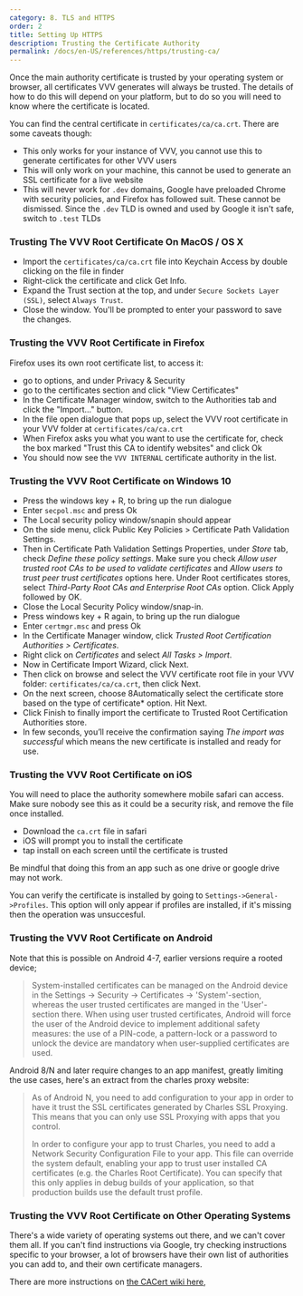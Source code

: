 ```yaml
---
category: 8. TLS and HTTPS
order: 2
title: Setting Up HTTPS
description: Trusting the Certificate Authority
permalink: /docs/en-US/references/https/trusting-ca/
---
```


Once the main authority certificate is trusted by your operating system or browser, all certificates VVV generates will always be trusted. The details of how to do this will depend on your platform, but to do so you will need to know where the certificate is located.

You can find the central certificate in `certificates/ca/ca.crt`. There are some caveats though:

 - This only works for your instance of VVV, you cannot use this to generate certificates for other VVV users
 - This will only work on your machine, this cannot be used to generate an SSL certificate for a live website
 - This will never work for `.dev` domains, Google have preloaded Chrome with security policies, and Firefox has followed suit. These cannot be dismissed. Since the `.dev` TLD is owned and used by Google it isn't safe, switch to `.test` TLDs

### Trusting The VVV Root Certificate On MacOS / OS X

* Import the `certificates/ca/ca.crt` file into Keychain Access by double clicking on the file in finder
* Right-click the certificate and click Get Info.
* Expand the Trust section at the top, and under `Secure Sockets Layer (SSL)`, select `Always Trust`.
* Close the window. You'll be prompted to enter your password to save the changes.

### Trusting the VVV Root Certificate in Firefox

Firefox uses its own root certificate list, to access it:

 - go to options, and under Privacy & Security
 - go to the certificates section and click "View Certificates" 
 - In the Certificate Manager window, switch to the Authorities tab and click the "Import..." button.
 - In the file open dialogue that pops up, select the VVV root certificate in your VVV folder at `certificates/ca/ca.crt`
 - When Firefox asks you what you want to use the certificate for, check the box marked "Trust this CA to identify websites" and click Ok
 - You should now see the `VVV INTERNAL` certificate authority in the list.

### Trusting the VVV Root Certificate on Windows 10

 - Press the windows key + R, to bring up the run dialogue
 - Enter `secpol.msc` and press Ok
 - The Local security policy window/snapin should appear
 - On the side menu, click Public Key Policies > Certificate Path Validation Settings.
 - Then in Certificate Path Validation Settings Properties, under *Store* tab, check *Define these policy settings*. Make sure you check *Allow user trusted root CAs to be used to validate certificates* and *Allow users to trust peer trust certificates* options here. Under Root certificates stores, select *Third-Party Root CAs and Enterprise Root CAs* option. Click Apply followed by OK.
 - Close the Local Security Policy window/snap-in.
 - Press windows key + R again, to bring up the run dialogue
 - Enter `certmgr.msc` and press Ok
 - In the Certificate Manager window, click *Trusted Root Certification Authorities > Certificates*.
 - Right click on *Certificates* and select *All Tasks > Import*.
 - Now in Certificate Import Wizard, click Next.
 - Then click on browse and select the VVV certificate root file in your VVV folder: `certificates/ca/ca.crt`, then click Next.
 - On the next screen, choose 8Automatically select the certificate store based on the type of certificate* option. Hit Next.
 - Click Finish to finally import the certificate to Trusted Root Certification Authorities store.
 - In few seconds, you’ll receive the confirmation saying *The import was successful* which means the new certificate is installed and ready for use.

### Trusting the VVV Root Certificate on iOS

You will need to place the authority somewhere mobile safari can access. Make sure nobody see this as it could be a security risk, and remove the file once installed.

 - Download the `ca.crt` file in safari
 - iOS will prompt you to install the certificate
 - tap install on each screen until the certificate is trusted

 Be mindful that doing this from an app such as one drive or google drive may not work.

 You can verify the certificate is installed by going to `Settings->General->Profiles`. This option will only appear if profiles are installed, if it's missing then the operation was unsuccesful.

### Trusting the VVV Root Certificate on Android

Note that this is possible on Android 4-7, earlier versions require a rooted device;

> System-installed certificates can be managed on the Android device in the Settings -> Security -> Certificates -> 'System'-section, whereas the user trusted certificates are manged in the 'User'-section there. When using user trusted certificates, Android will force the user of the Android device to implement additional safety measures: the use of a PIN-code, a pattern-lock or a password to unlock the device are mandatory when user-supplied certificates are used.

Android 8/N and later require changes to an app manifest, greatly limiting the use cases, here's an extract from the charles proxy website:

> As of Android N, you need to add configuration to your app in order to have it trust the SSL certificates generated by Charles SSL Proxying. This means that you can only use SSL Proxying with apps that you control.
> 
> In order to configure your app to trust Charles, you need to add a Network Security Configuration File to your app. This file can override the system default, enabling your app to trust user installed CA certificates (e.g. the Charles Root Certificate). You can specify that this only applies in debug builds of your application, so that production builds use the default trust profile.

### Trusting the VVV Root Certificate on Other Operating Systems

There's a wide variety of operating systems out there, and we can't cover them all. If you can't find instructions via Google, try checking instructions specific to your browser, a lot of browsers have their own list of authorities you can add to, and their own certificate managers.

There are more instructions on [the CACert wiki here](http://wiki.cacert.org/FAQ/ImportRootCert),